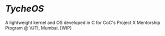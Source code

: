 
# _TycheOS_
A lightweight kernel and OS developed in C for CoC's Project X Mentorship Ptogram @ VJTI, Mumbai. \[WIP]
    
